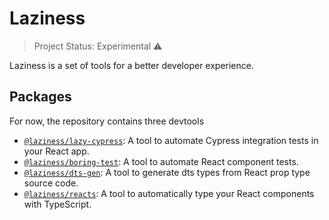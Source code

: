 # Laziness

> Project Status: Experimental ⚠️

Laziness is a set of tools for a better developer experience.

## Packages

For now, the repository contains three devtools

- [`@laziness/lazy-cypress`](https://github.com/leandrotk/laziness/tree/master/packages/lazy-cypress): A tool to automate Cypress integration tests in your React app.
- [`@laziness/boring-test`](https://github.com/leandrotk/laziness/tree/master/packages/boring-test): A tool to automate React component tests.
- [`@laziness/dts-gen`](https://github.com/leandrotk/laziness/tree/master/packages/dts-gen): A tool to generate dts types from React prop type source code.
- [`@laziness/reacts`](https://github.com/leandrotk/laziness/tree/master/packages/reacts): A tool to automatically type your React components with TypeScript.
